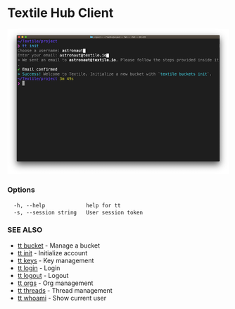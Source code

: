 # Textile Hub Client

![](/images/tt-cli/tt_init.png)

### Options

```
  -h, --help             help for tt
  -s, --session string   User session token
```

### SEE ALSO

* [tt bucket](tt_bucket.md)	 - Manage a bucket
* [tt init](tt_init.md)	 - Initialize account
* [tt keys](tt_keys.md)	 - Key management
* [tt login](tt_login.md)	 - Login
* [tt logout](tt_logout.md)	 - Logout
* [tt orgs](tt_orgs.md)	 - Org management
* [tt threads](tt_threads.md)	 - Thread management
* [tt whoami](tt_whoami.md)	 - Show current user
